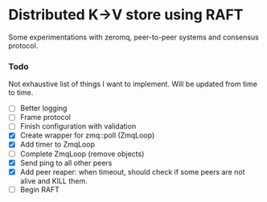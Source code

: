 # Distributed K->V store using RAFT

Some experimentations with zeromq, peer-to-peer systems and consensus protocol.

### Todo

Not exhaustive list of things I want to implement. Will be updated from time to time.

- [ ] Better logging
- [ ] Frame protocol
- [ ] Finish configuration with validation
- [X] Create wrapper for zmq::poll (ZmqLoop)
- [X] Add timer to ZmqLoop
- [ ] Complete ZmqLoop (remove objects)
- [X] Send ping to all other peers
- [X] Add peer reaper: when timeout, should check if some peers are not alive and KILL them.
- [ ] Begin RAFT
